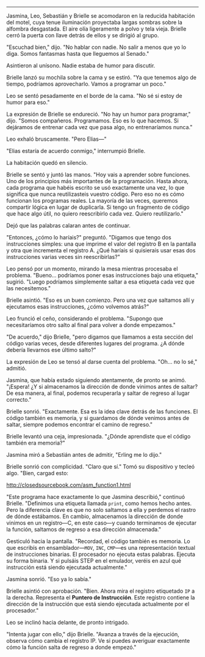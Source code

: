 ---

Jasmina, Leo, Sebastián y Brielle se acomodaron en la reducida habitación del motel, cuya tenue iluminación proyectaba largas sombras sobre la alfombra desgastada. El aire olía ligeramente a polvo y tela vieja. Brielle cerró la puerta con llave detrás de ellos y se dirigió al grupo.

"Escuchad bien," dijo. "No hablar con nadie. No salir a menos que yo lo diga. Somos fantasmas hasta que lleguemos al Senado."

Asintieron al unísono. Nadie estaba de humor para discutir.

Brielle lanzó su mochila sobre la cama y se estiró. "Ya que tenemos algo de tiempo, podríamos aprovecharlo. Vamos a programar un poco."

Leo se sentó pesadamente en el borde de la cama. "No sé si estoy de humor para eso."

La expresión de Brielle se endureció. "No hay un humor para programar," dijo. "Somos compañeros. Programamos. Eso es lo que hacemos. Si dejáramos de entrenar cada vez que pasa algo, no entrenaríamos nunca."

Leo exhaló bruscamente. "Pero Elias—"

"Elias estaría de acuerdo conmigo," interrumpió Brielle.

La habitación quedó en silencio.

Brielle se sentó y juntó las manos. "Hoy vais a aprender sobre funciones. Uno de los principios más importantes de la programación. Hasta ahora, cada programa que habéis escrito se usó exactamente una vez, lo que significa que nunca reutilizasteis vuestro código. Pero eso no es cómo funcionan los programas reales. La mayoría de las veces, queremos compartir lógica en lugar de duplicarla. Si tengo un fragmento de código que hace algo útil, no quiero reescribirlo cada vez. Quiero reutilizarlo."

Dejó que las palabras calaran antes de continuar.

"Entonces, ¿cómo lo haríais?" preguntó. "Digamos que tengo dos instrucciones simples: una que imprime el valor del registro B en la pantalla y otra que incrementa el registro A. ¿Qué haríais si quisierais usar esas dos instrucciones varias veces sin reescribirlas?"

Leo pensó por un momento, mirando la mesa mientras procesaba el problema. "Bueno... podríamos poner esas instrucciones bajo una etiqueta," sugirió. "Luego podríamos simplemente saltar a esa etiqueta cada vez que las necesitemos."

Brielle asintió. "Eso es un buen comienzo. Pero una vez que saltamos allí y ejecutamos esas instrucciones, ¿cómo volvemos atrás?"

Leo frunció el ceño, considerando el problema. "Supongo que necesitaríamos otro salto al final para volver a donde empezamos."

"De acuerdo," dijo Brielle, "pero digamos que llamamos a esta sección del código varias veces, desde diferentes lugares del programa. ¿A dónde debería llevarnos ese último salto?"

La expresión de Leo se tensó al darse cuenta del problema. "Oh... no lo sé," admitió.

Jasmina, que había estado siguiendo atentamente, de pronto se animó. "¡Espera! ¿Y si almacenamos la dirección de donde vinimos antes de saltar? De esa manera, al final, podemos recuperarla y saltar de regreso al lugar correcto."

Brielle sonrió. "Exactamente. Esa es la idea clave detrás de las funciones. El código también es memoria, y si guardamos de dónde venimos antes de saltar, siempre podemos encontrar el camino de regreso."

Brielle levantó una ceja, impresionada. "¿Dónde aprendiste que el código también era memoria?"

Jasmina miró a Sebastián antes de admitir, "Erling me lo dijo."

Brielle sonrió con complicidad. "Claro que sí." Tomó su dispositivo y tecleó algo. "Bien, cargad esto:

<a href="http://closedsourcebook.com/asm_function1.html">http://closedsourcebook.com/asm_function1.html</a>

"Este programa hace exactamente lo que Jasmina describió," continuó Brielle. "Definimos una etiqueta llamada `print`, como hemos hecho antes. Pero la diferencia clave es que no solo saltamos a ella y perdemos el rastro de dónde estábamos. En cambio, almacenamos la dirección de donde vinimos en un registro—C, en este caso—y cuando terminamos de ejecutar la función, saltamos de regreso a esa dirección almacenada."

Gesticuló hacia la pantalla. "Recordad, el código también es memoria. Lo que escribís en ensamblador—`MOV`, `INC`, `CMP`—es una representación textual de instrucciones binarias. El procesador no ejecuta estas palabras. Ejecuta su forma binaria. Y si pulsáis STEP en el emulador, veréis en azul qué instrucción está siendo ejecutada actualmente."

Jasmina sonrió. "Eso ya lo sabía."

Brielle asintió con aprobación. "Bien. Ahora mira el registro etiquetado `IP` a la derecha. Representa el **Puntero de Instrucción**. Este registro contiene la dirección de la instrucción que está siendo ejecutada actualmente por el procesador."

Leo se inclinó hacia delante, de pronto intrigado.

"Intenta jugar con ello," dijo Brielle. "Avanza a través de la ejecución, observa cómo cambia el registro IP. Ve si puedes averiguar exactamente cómo la función salta de regreso a donde empezó."